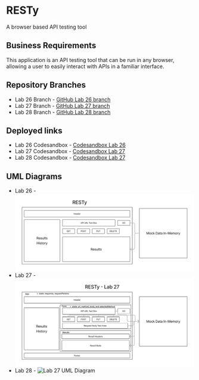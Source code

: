 # RESTy

A browser based API testing tool

## Business Requirements

This application is an API testing tool that can be run in any browser, allowing a user to easily interact with APIs in a familiar interface.

## Repository Branches

- Lab 26 Branch - [GitHub Lab 26 branch](https://github.com/brandenge/resty/tree/lab-26)
- Lab 27 Branch - [GitHub Lab 27 branch](https://github.com/brandenge/resty/tree/lab-27)
- Lab 28 Branch - [GitHub Lab 28 branch](https://github.com/brandenge/resty/tree/lab-28)

## Deployed links

- Lab 26 Codesandbox - [Codesandbox Lab 26](https://codesandbox.io/p/github/brandenge/resty/lab-26?file=%2FREADME.md)
- Lab 27 Codesandbox - [Codesandbox Lab 27](https://codesandbox.io/p/github/brandenge/resty/lab-27?file=%2FREADME.md)
- Lab 28 Codesandbox - [Codesandbox Lab 27](https://codesandbox.io/p/github/brandenge/resty/lab-28?file=%2FREADME.md)

## UML Diagrams

- Lab 26 - ![Lab 26 UML Diagram](uml26.png)
- Lab 27 - ![Lab 27 UML Diagram](uml27.png)
- Lab 28 - ![Lab 27 UML Diagram](uml28.png)
